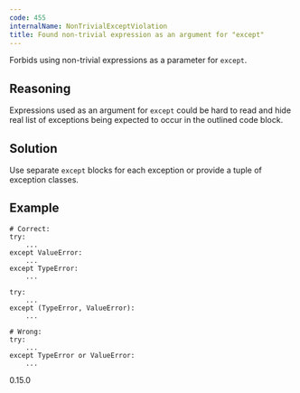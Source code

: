 ```yaml
---
code: 455
internalName: NonTrivialExceptViolation
title: Found non-trivial expression as an argument for "except"
---
```


Forbids using non-trivial expressions as a parameter for `except`.

## Reasoning
Expressions used as an argument for `except` could be hard to read
and hide real list of exceptions being expected to occur in the
outlined code block.

## Solution
Use separate `except` blocks for each exception or provide a tuple
of exception classes.

## Example

    # Correct:
    try:
        ...
    except ValueError:
        ...
    except TypeError:
        ...
    
    try:
        ...
    except (TypeError, ValueError):
        ...
    
    # Wrong:
    try:
        ...
    except TypeError or ValueError:
        ...

<div class="versionadded">

0.15.0

</div>